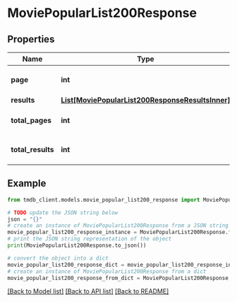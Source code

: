 # MoviePopularList200Response


## Properties

Name | Type | Description | Notes
------------ | ------------- | ------------- | -------------
**page** | **int** |  | [optional] [default to 0]
**results** | [**List[MoviePopularList200ResponseResultsInner]**](MoviePopularList200ResponseResultsInner.md) |  | [optional] 
**total_pages** | **int** |  | [optional] [default to 0]
**total_results** | **int** |  | [optional] [default to 0]

## Example

```python
from tmdb_client.models.movie_popular_list200_response import MoviePopularList200Response

# TODO update the JSON string below
json = "{}"
# create an instance of MoviePopularList200Response from a JSON string
movie_popular_list200_response_instance = MoviePopularList200Response.from_json(json)
# print the JSON string representation of the object
print(MoviePopularList200Response.to_json())

# convert the object into a dict
movie_popular_list200_response_dict = movie_popular_list200_response_instance.to_dict()
# create an instance of MoviePopularList200Response from a dict
movie_popular_list200_response_from_dict = MoviePopularList200Response.from_dict(movie_popular_list200_response_dict)
```
[[Back to Model list]](../README.md#documentation-for-models) [[Back to API list]](../README.md#documentation-for-api-endpoints) [[Back to README]](../README.md)


